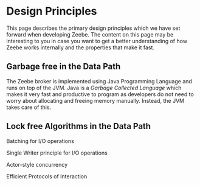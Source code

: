 # Design Principles

This page describes the primary design principles which we have set forward when developing Zeebe. The content on this page may be interesting to you in case you want to get a better understanding of how Zeebe works internally and the properties that make it fast.

## Garbage free in the Data Path

The Zeebe broker is implemented using Java Programming Language and runs on top of the JVM. Java is a _Garbage Collected Language_ which makes it very fast and productive to program as developers do not need to worry about allocating and freeing memory manually. Instead, the JVM takes care of this.

## Lock free Algorithms in the Data Path

Batching for I/O operations

Single Writer principle for I/O operations

Actor-style concurrency

Efficient Protocols of Interaction


